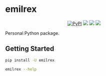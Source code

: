 # emilrex

<p align="center">
    <a href="https://pypi.python.org/pypi/emilrex/" alt="PyPI version">
        <img alt="PyPI" src="https://img.shields.io/pypi/v/emilrex"></a>
    <a href="https://github.com/EmilRex/emilrex-py/" alt="Stars">
        <img src="https://img.shields.io/github/stars/EmilRex/emilrex-py" /></a>
    <a href="https://pepy.tech/badge/emilrex/" alt="Downloads">
        <img src="https://img.shields.io/pypi/dm/emilrex" /></a>
    <a href="https://github.com/EmilRex/emilrex-py/pulse" alt="Activity">
        <img src="https://img.shields.io/github/commit-activity/m/EmilRex/emilrex-py" /></a>
    <br>
</p>

Personal Python package.

## Getting Started

```sh
pip install -U emilrex

emilrex --help
```
